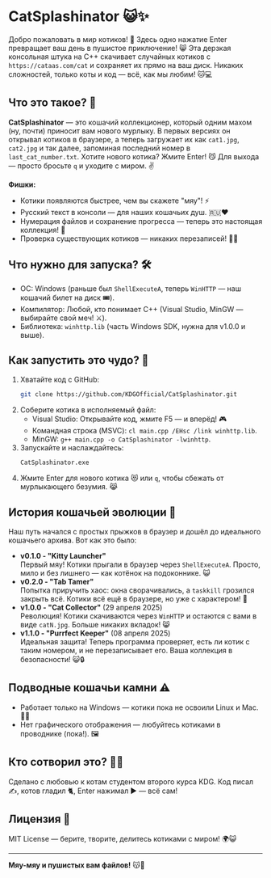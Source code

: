 # CatSplashinator 😺✨

Добро пожаловать в мир котиков! 🐾 Здесь одно нажатие Enter превращает ваш день в пушистое приключение! 😸 Эта дерзкая консольная штука на C++ скачивает случайных котиков с `https://cataas.com/cat` и сохраняет их прямо на ваш диск. Никаких сложностей, только коты и код — всё, как мы любим! 🐱💻

## Что это такое? 🤔
**CatSplashinator** — это кошачий коллекционер, который одним махом (ну, почти) приносит вам нового мурлыку. В первых версиях он открывал котиков в браузере, а теперь загружает их как `cat1.jpg`, `cat2.jpg` и так далее, запоминая последний номер в `last_cat_number.txt`. Хотите нового котика? Жмите Enter! 😼 Для выхода — просто бросьте `q` и уходите с миром. ✌️

**Фишки:**
- Котики появляются быстрее, чем вы скажете "мяу"! ⚡
- Русский текст в консоли — для наших кошачьих душ. 🇷🇺❤️
- Нумерация файлов и сохранение прогресса — теперь это настоящая коллекция! 📂
- Проверка существующих котиков — никаких перезаписей! 🐾✅

## Что нужно для запуска? 🛠️
- ОС: Windows (раньше был `ShellExecuteA`, теперь `WinHTTP` — наш кошачий билет на диск 🎟️).
- Компилятор: Любой, кто понимает C++ (Visual Studio, MinGW — выбирайте свой меч! ⚔️).
- Библиотека: `winhttp.lib` (часть Windows SDK, нужна для v1.0.0 и выше).

## Как запустить это чудо? 🚀
1. Хватайте код с GitHub:
   ```bash
   git clone https://github.com/KDGOfficial/CatSplashinator.git
   ```
2. Соберите котика в исполняемый файл:
   - Visual Studio: Открывайте код, жмите F5 — и вперёд! 🎮
   - Командная строка (MSVC): `cl main.cpp /EHsc /link winhttp.lib`.
   - MinGW: `g++ main.cpp -o CatSplashinator -lwinhttp`.
3. Запускайте и наслаждайтесь:
   ```bash
   CatSplashinator.exe
   ```
4. Жмите Enter для нового котика 😻 или `q`, чтобы сбежать от мурлыкающего безумия. 😹

## История кошачьей эволюции 📜
Наш путь начался с простых прыжков в браузер и дошёл до идеального кошачьего архива. Вот как это было:  
- **v0.1.0 - "Kitty Launcher"**  
  Первый мяу! Котики прыгали в браузер через `ShellExecuteA`. Просто, мило и без лишнего — как котёнок на подоконнике. 😺  
- **v0.2.0 - "Tab Tamer"**  
  Попытка приручить хаос: окна сворачивались, а `taskkill` грозился закрыть всё. Котики всё ещё в браузере, но уже с характером! 🐾  
- **v1.0.0 - "Cat Collector"** (29 апреля 2025)  
  Революция! Котики скачиваются через `WinHTTP` и остаются с вами в виде `catN.jpg`. Больше никаких вкладок! 😸  
- **v1.1.0 - "Purrfect Keeper"** (08 апреля 2025)  
  Идеальная защита! Теперь программа проверяет, есть ли котик с таким номером, и не перезаписывает его. Ваша коллекция в безопасности! 😺🔒  

## Подводные кошачьи камни ⚠️
- Работает только на Windows — котики пока не освоили Linux и Mac. 🐧🍎
- Нет графического отображения — любуйтесь котиками в проводнике (пока!). 🖼️

## Кто сотворил это? 👨‍💻
Сделано с любовью к котам студентом второго курса KDG. Код писал ✍️, котов гладил 🐈, Enter нажимал ▶️ — всё сам!

## Лицензия 📜
MIT License — берите, творите, делитесь котиками с миром! 🌍😺

---

**Мяу-мяу и пушистых вам файлов!** 😽🎉

  ```


